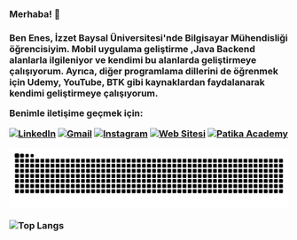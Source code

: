 ### Merhaba! 👋

<h3>
  <strong>Ben Enes, İzzet Baysal Üniversitesi'nde Bilgisayar Mühendisliği öğrencisiyim. 
  Mobil uygulama geliştirme ,Java Backend alanlarla ilgileniyor ve kendimi bu alanlarda geliştirmeye çalışıyorum. 
  Ayrıca, diğer programlama dillerini de öğrenmek için Udemy, YouTube, BTK gibi kaynaklardan faydalanarak kendimi geliştirmeye çalışıyorum.</strong>


**Benimle iletişime geçmek için:**

[![LinkedIn](https://img.shields.io/badge/LinkedIn-0077B5?style=for-the-badge&logo=linkedin&logoColor=white)](https://www.linkedin.com/in/enes-aksu-66b28b220/) 
[![Gmail](https://img.shields.io/badge/Gmail-D14836?style=for-the-badge&logo=gmail&logoColor=white)](mailto:en29ak@gmail.com)
[![Instagram](https://img.shields.io/badge/Instagram-000000?style=for-the-badge&logo=Instagram&logoColor=whit)](https://www.instagram.com/enes.aks29) 
[![Web Sitesi](https://img.shields.io/badge/Web%20Sitesi-000000?style=for-the-badge&logo=E&logoColor=white)](https://enesaks.github.io)
<a href="https://academy.patika.dev/tr/@enesaks">
  <img src="https://global-uploads.webflow.com/6097e0eca1e875de53031ff6/6241a5ec363584013b7b1857_Patika%20logo%20(2).png" alt="Patika Academy" width="35px" height="35px">
</a>

![GitHub Contribution Graph (Dark)](https://github.com/enesaks/enesaks/blob/output/github-contribution-grid-snake.svg)

 ![Top Langs](https://github-readme-stats.vercel.app/api/top-langs/?username=enesaks&layout=compact)
